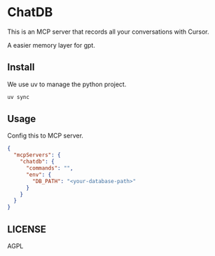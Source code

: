 # ChatDB

This is an MCP server that records all your conversations with Cursor.

A easier memory layer for gpt.

## Install

We use uv to manage the python project.

```bash
uv sync
```

## Usage

Config this to MCP server.


```json
{
  "mcpServers": {
    "chatdb": {
      "commands": "",
      "env": {
        "DB_PATH": "<your-database-path>"
      }
    }
  }
}
```

## LICENSE

AGPL